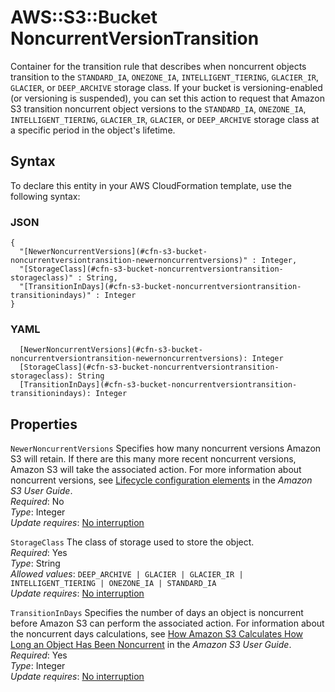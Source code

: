 # AWS::S3::Bucket NoncurrentVersionTransition<a name="aws-properties-s3-bucket-noncurrentversiontransition"></a>

Container for the transition rule that describes when noncurrent objects transition to the `STANDARD_IA`, `ONEZONE_IA`, `INTELLIGENT_TIERING`, `GLACIER_IR`, `GLACIER`, or `DEEP_ARCHIVE` storage class\. If your bucket is versioning\-enabled \(or versioning is suspended\), you can set this action to request that Amazon S3 transition noncurrent object versions to the `STANDARD_IA`, `ONEZONE_IA`, `INTELLIGENT_TIERING`, `GLACIER_IR`, `GLACIER`, or `DEEP_ARCHIVE` storage class at a specific period in the object's lifetime\.

## Syntax<a name="aws-properties-s3-bucket-noncurrentversiontransition-syntax"></a>

To declare this entity in your AWS CloudFormation template, use the following syntax:

### JSON<a name="aws-properties-s3-bucket-noncurrentversiontransition-syntax.json"></a>

```
{
  "[NewerNoncurrentVersions](#cfn-s3-bucket-noncurrentversiontransition-newernoncurrentversions)" : Integer,
  "[StorageClass](#cfn-s3-bucket-noncurrentversiontransition-storageclass)" : String,
  "[TransitionInDays](#cfn-s3-bucket-noncurrentversiontransition-transitionindays)" : Integer
}
```

### YAML<a name="aws-properties-s3-bucket-noncurrentversiontransition-syntax.yaml"></a>

```
  [NewerNoncurrentVersions](#cfn-s3-bucket-noncurrentversiontransition-newernoncurrentversions): Integer
  [StorageClass](#cfn-s3-bucket-noncurrentversiontransition-storageclass): String
  [TransitionInDays](#cfn-s3-bucket-noncurrentversiontransition-transitionindays): Integer
```

## Properties<a name="aws-properties-s3-bucket-noncurrentversiontransition-properties"></a>

`NewerNoncurrentVersions`  <a name="cfn-s3-bucket-noncurrentversiontransition-newernoncurrentversions"></a>
Specifies how many noncurrent versions Amazon S3 will retain\. If there are this many more recent noncurrent versions, Amazon S3 will take the associated action\. For more information about noncurrent versions, see [Lifecycle configuration elements](https://docs.aws.amazon.com/AmazonS3/latest/userguide/intro-lifecycle-rules.html) in the *Amazon S3 User Guide*\.  
*Required*: No  
*Type*: Integer  
*Update requires*: [No interruption](https://docs.aws.amazon.com/AWSCloudFormation/latest/UserGuide/using-cfn-updating-stacks-update-behaviors.html#update-no-interrupt)

`StorageClass`  <a name="cfn-s3-bucket-noncurrentversiontransition-storageclass"></a>
The class of storage used to store the object\.  
*Required*: Yes  
*Type*: String  
*Allowed values*: `DEEP_ARCHIVE | GLACIER | GLACIER_IR | INTELLIGENT_TIERING | ONEZONE_IA | STANDARD_IA`  
*Update requires*: [No interruption](https://docs.aws.amazon.com/AWSCloudFormation/latest/UserGuide/using-cfn-updating-stacks-update-behaviors.html#update-no-interrupt)

`TransitionInDays`  <a name="cfn-s3-bucket-noncurrentversiontransition-transitionindays"></a>
Specifies the number of days an object is noncurrent before Amazon S3 can perform the associated action\. For information about the noncurrent days calculations, see [How Amazon S3 Calculates How Long an Object Has Been Noncurrent](https://docs.aws.amazon.com/AmazonS3/latest/dev/intro-lifecycle-rules.html#non-current-days-calculations) in the *Amazon S3 User Guide*\.  
*Required*: Yes  
*Type*: Integer  
*Update requires*: [No interruption](https://docs.aws.amazon.com/AWSCloudFormation/latest/UserGuide/using-cfn-updating-stacks-update-behaviors.html#update-no-interrupt)